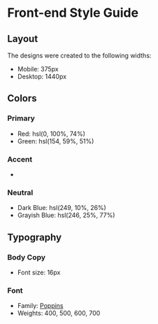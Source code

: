 # Front-end Style Guide

## Layout

The designs were created to the following widths:

-   Mobile: 375px
-   Desktop: 1440px

## Colors

### Primary

-   Red: hsl(0, 100%, 74%)
-   Green: hsl(154, 59%, 51%)

### Accent

-

### Neutral

-   Dark Blue: hsl(249, 10%, 26%)
-   Grayish Blue: hsl(246, 25%, 77%)

## Typography

### Body Copy

-   Font size: 16px

### Font

-   Family: [Poppins](https://fonts.google.com/specimen/Poppins)
-   Weights: 400, 500, 600, 700
